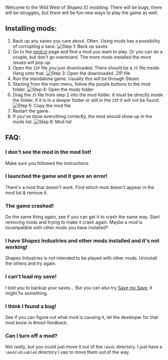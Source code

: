 Welcome to the Wild West of Shapez.IO modding. There will be bugs, there will be struggles, but there will be fun new ways to play the game as well.

## Installing mods:
1. Back up any saves you care about. Often. Using mods has a possibility of corrupting a save.
![Step 1: Back up saves]()
2. Go to the [mod.io](https://shapez.mod.io) page and find a mod you want to play. Or you can do a couple, but don't go overboard. The more mods installed the more issues will pop up.
3. Open the `ZIP` file you just downloaded. There should be a `JS` file inside. Hang onto that.
![Step 3: Open the downloaded .ZIP file]()
4. Run the standalone game. Usually this will be through Steam.
5. Starting from the main menu, follow the purple buttons to the mod folder.
![Step 4: Open the mods folder]()
6. Drag the `JS` file from step 2 into the mod folder. It must be *directly inside* the folder, if it is in a deeper folder or still in the `ZIP` it will not be found.
![Step 5: Copy the mod file]()
7. Restart the game.
8. If you've done everything correctly, the mod should show up in the mods list.
![Step 8: Mod list]()

## FAQ:
### I don't see the mod in the mod list!
Make sure you followed the instructions.
### I launched the game and it gave an error!
There's a mod that doesn't work. Find which mod doesn't appear in the mod list & remove it.
### The game crashed!
Do the same thing again, see if you can get it to crash the same way. Start removing mods and trying to make it crash again. Maybe a mod is incompatible with other mods you have installed?
### I have Shapez Industries and other mods installed and it's not working!
Shapez Industries is not intended to be played with other mods. Uninstall the others and try again.
### I can't load my save!
I told you to backup your saves... But you can also try [Save my Save](https://shapez.mod.io/save-my-save), it might fix something.
### I think I found a bug!
See if you can figure out what mod is causing it, let the developer for that mod know in #mod-feedback.
### Can I turn off a mod?
Not really, but you could just move it out of the `\mods` directory. I just have a `\mods\disabled` directory I use to move them out of the way.
